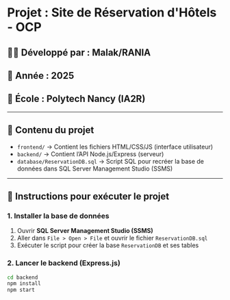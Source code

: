 # Projet : Site de Réservation d'Hôtels - OCP

## 👩‍💻 Développé par : Malak/RANIA 
## 📆 Année : 2025  
## 🏫 École : Polytech Nancy (IA2R)

---

## 📁 Contenu du projet

- `frontend/` → Contient les fichiers HTML/CSS/JS (interface utilisateur)
- `backend/` → Contient l’API Node.js/Express (serveur)
- `database/ReservationDB.sql` → Script SQL pour recréer la base de données dans SQL Server Management Studio (SSMS)

---

## 🔧 Instructions pour exécuter le projet

### 1. Installer la base de données

1. Ouvrir **SQL Server Management Studio (SSMS)**
2. Aller dans `File > Open > File` et ouvrir le fichier `ReservationDB.sql`
3. Exécuter le script pour créer la base `ReservationDB` et ses tables

### 2. Lancer le backend (Express.js)

```bash
cd backend
npm install
npm start
